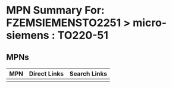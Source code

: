 



# MPN Summary For: FZEMSIEMENSTO2251 > micro-siemens : TO220-51

## MPNs
  

|MPN|Direct Links|Search Links|
| :--- | :--- | :--- |
||||
